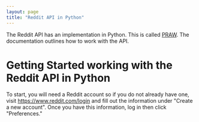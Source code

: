```yaml
---
layout: page
title: "Reddit API in Python"
---
```


The Reddit API has an implementation in Python. This is called [PRAW](https://praw.readthedocs.org/en/stable/).
The documentation outlines how to work with the API.

# Getting Started working with the Reddit API in Python

To start, you will need a Reddit account so if you do not already have one, visit https://www.reddit.com/login
and fill out the information under "Create a new account". Once you have this information, log in then click
"Preferences."
